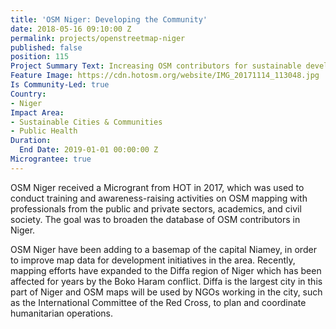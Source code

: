 ```yaml
---
title: 'OSM Niger: Developing the Community'
date: 2018-05-16 09:10:00 Z
permalink: projects/openstreetmap-niger
published: false
position: 115
Project Summary Text: Increasing OSM contributors for sustainable development in Niger
Feature Image: https://cdn.hotosm.org/website/IMG_20171114_113048.jpg
Is Community-Led: true
Country:
- Niger
Impact Area:
- Sustainable Cities & Communities
- Public Health
Duration:
  End Date: 2019-01-01 00:00:00 Z
Micrograntee: true
---
```


OSM Niger received a Microgrant from HOT in 2017, which was used to conduct training and awareness-raising activities on OSM mapping with professionals from the public and private sectors, academics, and civil society. The goal was to broaden the database of OSM contributors in Niger.

OSM Niger have been adding to a basemap of the capital Niamey, in order to improve map data for development initiatives in the area. Recently, mapping efforts have expanded to the Diffa region of Niger which has been affected for years by the Boko Haram conflict. Diffa is the largest city in this part of Niger and OSM maps will be used by NGOs working in the city, such as the International Committee of the Red Cross, to plan and coordinate humanitarian operations.
